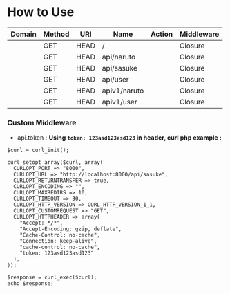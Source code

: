 


# How to Use 
| Domain | Method   | URI          | Name | Action  | Middleware |
|--|--|--|--|--|--|
|        | GET|HEAD | /            |      | Closure | web           |
|        | GET|HEAD | api/naruto   |      | Closure | api           |
|        | GET|HEAD | api/sasuke   |      | Closure | api,api.token |
|        | GET|HEAD | api/user     |      | Closure | api,auth:api  |
|        | GET|HEAD | apiv1/naruto |      | Closure | api           |
|        | GET|HEAD | apiv1/user   |      | Closure | api,auth:api  |



### Custom Middleware 
 - api.token : 
 **Using `token: 123asd123asd123` in header, curl php example :**

```
$curl = curl_init();

curl_setopt_array($curl, array(
  CURLOPT_PORT => "8000",
  CURLOPT_URL => "http://localhost:8000/api/sasuke",
  CURLOPT_RETURNTRANSFER => true,
  CURLOPT_ENCODING => "",
  CURLOPT_MAXREDIRS => 10,
  CURLOPT_TIMEOUT => 30,
  CURLOPT_HTTP_VERSION => CURL_HTTP_VERSION_1_1,
  CURLOPT_CUSTOMREQUEST => "GET",
  CURLOPT_HTTPHEADER => array(
    "Accept: */*",
    "Accept-Encoding: gzip, deflate",
    "Cache-Control: no-cache",
    "Connection: keep-alive",
    "cache-control: no-cache",
    "token: 123asd123asd123"
  ),
));

$response = curl_exec($curl);
echo $response;
```
